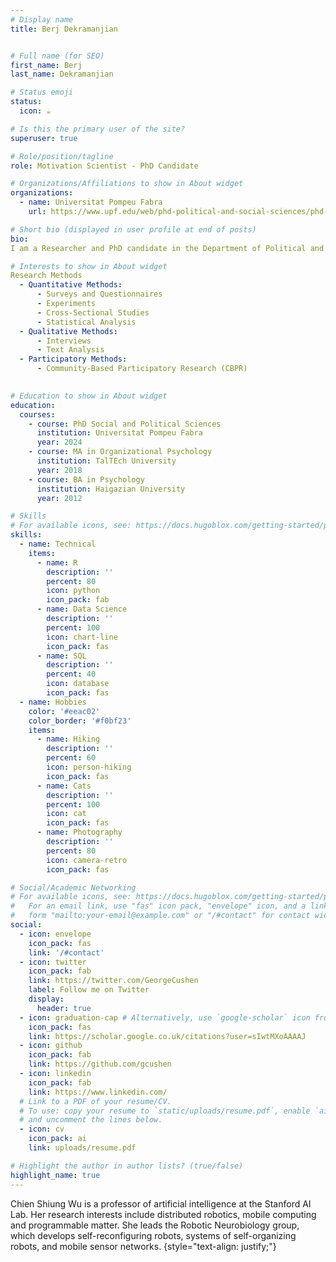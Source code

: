 ```yaml
---
# Display name
title: Berj Dekramanjian


# Full name (for SEO)
first_name: Berj  
last_name: Dekramanjian

# Status emoji
status:
  icon: ☕️

# Is this the primary user of the site?
superuser: true

# Role/position/tagline
role: Motivation Scientist - PhD Candidate

# Organizations/Affiliations to show in About widget
organizations:
  - name: Universitat Pompeu Fabra
    url: https://www.upf.edu/web/phd-political-and-social-sciences/phd-students/-/asset_publisher/aVbuYaPbJkaS/content/dekramanjian-berj/maximized

# Short bio (displayed in user profile at end of posts)
bio: 
I am a Researcher and PhD candidate in the Department of Political and Social Sciences at Universitat Pompeu Fabra, where I am a member of the Sociodemography Research Group. My academic journey is deeply rooted in the exploration of collective action and the underlying motivations that drive individuals to participate in citizen-led initiatives. Specifically, my research is focused on dissecting the nuances of engagement in public health interventions and ecological conservation efforts. By employing a multidisciplinary approach, I delve into the realms of design principles, goal orientation, and communication framing to understand how these factors influence participation and commitment to collective goals. 

# Interests to show in About widget
Research Methods
  - Quantitative Methods:
      - Surveys and Questionnaires
      - Experiments
      - Cross-Sectional Studies
      - Statistical Analysis
  - Qualitative Methods:
      - Interviews
      - Text Analysis
  - Participatory Methods:
      - Community-Based Participatory Research (CBPR)
  

# Education to show in About widget
education:
  courses:
    - course: PhD Social and Political Sciences
      institution: Universitat Pompeu Fabra
      year: 2024
    - course: MA in Organizational Psychology
      institution: TalTEch University
      year: 2018
    - course: BA in Psychology
      institution: Haigazian University
      year: 2012

# Skills
# For available icons, see: https://docs.hugoblox.com/getting-started/page-builder/#icons
skills:
  - name: Technical
    items:
      - name: R
        description: ''
        percent: 80
        icon: python
        icon_pack: fab
      - name: Data Science
        description: ''
        percent: 100
        icon: chart-line
        icon_pack: fas
      - name: SQL
        description: ''
        percent: 40
        icon: database
        icon_pack: fas
  - name: Hobbies
    color: '#eeac02'
    color_border: '#f0bf23'
    items:
      - name: Hiking
        description: ''
        percent: 60
        icon: person-hiking
        icon_pack: fas
      - name: Cats
        description: ''
        percent: 100
        icon: cat
        icon_pack: fas
      - name: Photography
        description: ''
        percent: 80
        icon: camera-retro
        icon_pack: fas

# Social/Academic Networking
# For available icons, see: https://docs.hugoblox.com/getting-started/page-builder/#icons
#   For an email link, use "fas" icon pack, "envelope" icon, and a link in the
#   form "mailto:your-email@example.com" or "/#contact" for contact widget.
social:
  - icon: envelope
    icon_pack: fas
    link: '/#contact'
  - icon: twitter
    icon_pack: fab
    link: https://twitter.com/GeorgeCushen
    label: Follow me on Twitter
    display:
      header: true
  - icon: graduation-cap # Alternatively, use `google-scholar` icon from `ai` icon pack
    icon_pack: fas
    link: https://scholar.google.co.uk/citations?user=sIwtMXoAAAAJ
  - icon: github
    icon_pack: fab
    link: https://github.com/gcushen
  - icon: linkedin
    icon_pack: fab
    link: https://www.linkedin.com/
  # Link to a PDF of your resume/CV.
  # To use: copy your resume to `static/uploads/resume.pdf`, enable `ai` icons in `params.yaml`,
  # and uncomment the lines below.
  - icon: cv
    icon_pack: ai
    link: uploads/resume.pdf

# Highlight the author in author lists? (true/false)
highlight_name: true
---
```


Chien Shiung Wu is a professor of artificial intelligence at the Stanford AI Lab. Her research interests include distributed robotics, mobile computing and programmable matter. She leads the Robotic Neurobiology group, which develops self-reconfiguring robots, systems of self-organizing robots, and mobile sensor networks.
{style="text-align: justify;"}
